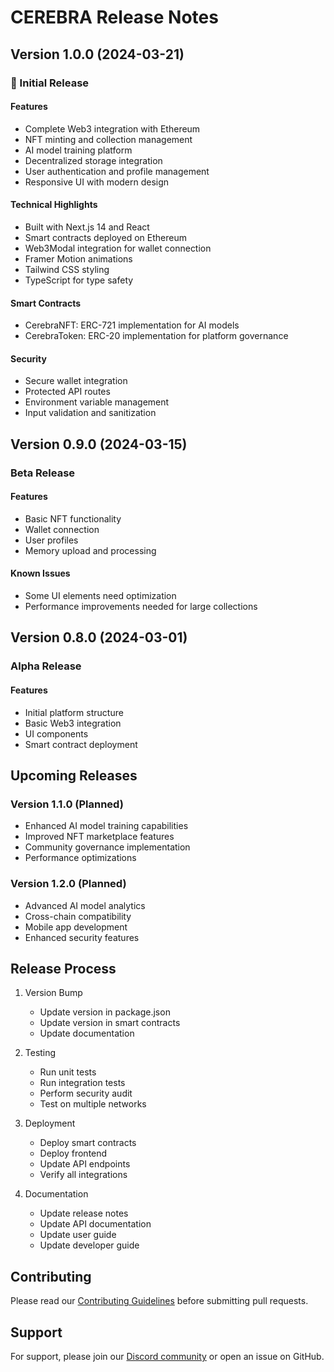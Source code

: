# CEREBRA Release Notes

## Version 1.0.0 (2024-03-21)

### 🎉 Initial Release

#### Features
- Complete Web3 integration with Ethereum
- NFT minting and collection management
- AI model training platform
- Decentralized storage integration
- User authentication and profile management
- Responsive UI with modern design

#### Technical Highlights
- Built with Next.js 14 and React
- Smart contracts deployed on Ethereum
- Web3Modal integration for wallet connection
- Framer Motion animations
- Tailwind CSS styling
- TypeScript for type safety

#### Smart Contracts
- CerebraNFT: ERC-721 implementation for AI models
- CerebraToken: ERC-20 implementation for platform governance

#### Security
- Secure wallet integration
- Protected API routes
- Environment variable management
- Input validation and sanitization

## Version 0.9.0 (2024-03-15)

### Beta Release

#### Features
- Basic NFT functionality
- Wallet connection
- User profiles
- Memory upload and processing

#### Known Issues
- Some UI elements need optimization
- Performance improvements needed for large collections

## Version 0.8.0 (2024-03-01)

### Alpha Release

#### Features
- Initial platform structure
- Basic Web3 integration
- UI components
- Smart contract deployment

## Upcoming Releases

### Version 1.1.0 (Planned)
- Enhanced AI model training capabilities
- Improved NFT marketplace features
- Community governance implementation
- Performance optimizations

### Version 1.2.0 (Planned)
- Advanced AI model analytics
- Cross-chain compatibility
- Mobile app development
- Enhanced security features

## Release Process

1. Version Bump
   - Update version in package.json
   - Update version in smart contracts
   - Update documentation

2. Testing
   - Run unit tests
   - Run integration tests
   - Perform security audit
   - Test on multiple networks

3. Deployment
   - Deploy smart contracts
   - Deploy frontend
   - Update API endpoints
   - Verify all integrations

4. Documentation
   - Update release notes
   - Update API documentation
   - Update user guide
   - Update developer guide

## Contributing

Please read our [Contributing Guidelines](CONTRIBUTING.md) before submitting pull requests.

## Support

For support, please join our [Discord community](https://discord.gg/cerebra) or open an issue on GitHub. 
